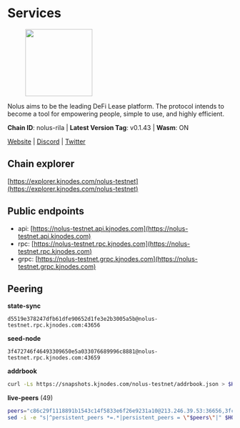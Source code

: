 # Services

<figure><img src="https://raw.githubusercontent.com/kj89/testnet_manuals/main/pingpub/logos/nolus.png" width="150" alt=""><figcaption></figcaption></figure>

Nolus aims to be the leading DeFi Lease platform. The protocol  intends to become a tool for empowering people, simple to use, and highly efficient.

**Chain ID**: nolus-rila | **Latest Version Tag**: v0.1.43 | **Wasm**: ON

[Website](https://www.nolus.io) | [Discord](https://discord.gg/nolus-protocol) | [Twitter](https://twitter.com/NolusProtocol)




## Chain explorer
[https://explorer.kjnodes.com/nolus-testnet](https://explorer.kjnodes.com/nolus-testnet)

## Public endpoints

* api: [https://nolus-testnet.api.kjnodes.com](https://nolus-testnet.api.kjnodes.com)
* rpc: [https://nolus-testnet.rpc.kjnodes.com](https://nolus-testnet.rpc.kjnodes.com)
* grpc: [https://nolus-testnet.grpc.kjnodes.com](https://nolus-testnet.grpc.kjnodes.com)

## Peering

**state-sync**

```text
d5519e378247dfb61dfe90652d1fe3e2b3005a5b@nolus-testnet.rpc.kjnodes.com:43656
```

**seed-node**

```text
3f472746f46493309650e5a033076689996c8881@nolus-testnet.rpc.kjnodes.com:43659
```

**addrbook**
```bash
curl -Ls https://snapshots.kjnodes.com/nolus-testnet/addrbook.json > $HOME/.nolus/config/addrbook.json
```

**live-peers** (49)
```bash
peers="c86c29f1118891b1543c14f5833e6f26e9231a10@213.246.39.53:36656,3fc0879882601b7d80117f7db73ab9880898e0ea@168.119.89.31:45656,04dd580b8ec8056980d95874e354dada02935a1a@95.217.16.17:26656,f6422b4cbe9095529432231e3ed397626378a938@162.55.1.2:44656,9a8eb426e08fb76335dcbb1afd2e1403a638c899@45.85.249.163:26656,46e87e63ebfb628613a7c33ff69946ebd45fa510@176.99.142.180:36656,7a1fc4d1cc0ffec7db6a2a15496136e62561b162@161.97.146.108:26656,a2b9541d3c3e738c418a72ab5972c8d2b6cff8ce@65.108.54.167:26656,d95efc810d8519321816047670b3032db07ac6ee@91.229.245.219:26656,dccff2250f8892d0abf81630b720f6514f7330f1@161.35.205.159:26656,8b0b427b4567a7a66f05fab1146ee97b52ad7958@93.189.30.119:26656,33f4b7f56b6708526f0638162f020394de0ce5e9@65.21.229.33:28656,72a49a231e0073f9e2653e7a02ab6d299575f0da@194.163.172.128:26656,8d79a457d0bee87804b6021513e35499a338fc44@80.85.241.84:37656,982e4b1fae74b220b3650cf2caa04ada8cf65a52@89.117.55.120:26656,78e20362744b6056ab437bf46a6b09df6a728c9c@217.79.178.10:35656,79eea22837193c2b8e4d9ad1c633486f30faaa1c@144.76.27.79:56656,96b303452e57d47ed6d05bcab911039620d9fff0@95.216.7.169:61056,1225216de31c046baa2bb6455276a2ffe075509e@159.89.51.44:26656,a95975f3a58e20ba1c518f3cbb1c23ef7569e4d4@14.241.82.87:26656,605ae648991a6688abcc1119b92733b0bbf58c2e@194.163.168.94:37656,06304a9403f82ba55ac2484232bce1c84ca4fa9a@193.38.55.45:37656,ac86c1678e20a87bf2f036741932910869726337@135.181.222.185:15656,43e6a1f6f6d0d8d1fd7e7f8e13ca92ca3969433e@65.21.207.188:26656,0e24f9b374ebc0c76d2ad71f8f3db240ba02a097@155.133.27.251:26656,97dd6e338ab8e6ad5212fe1ce7d1881816fdf96e@5.78.67.243:16656,51abbd224cbeaeb6d1a962d07894b356d174e948@38.242.248.112:26656,008f279d440095ce5f24a0fb6621f4a53424b972@91.107.137.64:26656,d5519e378247dfb61dfe90652d1fe3e2b3005a5b@65.109.68.190:43656,003a270b5085d8c14a075abc1ac3699f34161e49@185.248.24.224:37656,2d500ae8bddfa548ee0fb0ed969709d78a4015af@144.168.47.230:26656,d3d72cafdfa5fc4eac13d486412927acba444efd@95.217.166.6:26656,93b90db2cb18bfa490c7dc4dddd0720ec9cfcfb5@212.24.101.2:26656,2b728f3cc8cb5adb9d19f78895892905d895acf4@161.97.171.229:26656,07a79b1aac34ca8b1fe8d2e590c3c2731336dd75@38.242.153.15:26656,33d485f51f413fd4bf83ef8a971c10228a39cffb@62.171.161.172:26656,c211368b0324b98db129cd3ce6fa1aa2d56ad75d@164.90.188.138:26656,9086a4117ad2f9debd38273e62c32aa1e7543c0f@194.147.58.84:26656,1b27d27fe7a5e813060755c6114c888699b57914@83.171.248.237:26656,9e666ab9616c91dcd0c566ed4e03fe69501a79fd@178.128.27.20:26656,5c2a752c9b1952dbed075c56c600c3a79b58c395@195.3.220.135:27016,2bd049c787edf8673b9ab4af498775aea466bb98@194.195.87.28:26656,aaa468adc3dffd3a5d0796504172d8a6da5c15da@173.212.194.246:37656,c329fe41f3ca4b5595b0fb2eb5e36314157c3967@159.223.180.167:26656,f000cd749de3af6d4d8d21e310ee69a61a66ebdb@138.201.204.5:34656,37933575674b670c91a6aa336b1dd910057465a9@157.90.208.222:60556,3c043a562f432f367644c77b3d0dcc82e8143ec5@94.130.36.149:26858,19b3c383c93d1001d4da934f1f22b83c403c6056@217.76.62.106:26656,d0ad1c1b427f5924a74f64acd18155684d8b3089@109.123.251.34:26656"
sed -i -e "s|^persistent_peers *=.*|persistent_peers = \"$peers\"|" $HOME/.nolus/config/config.toml
```
